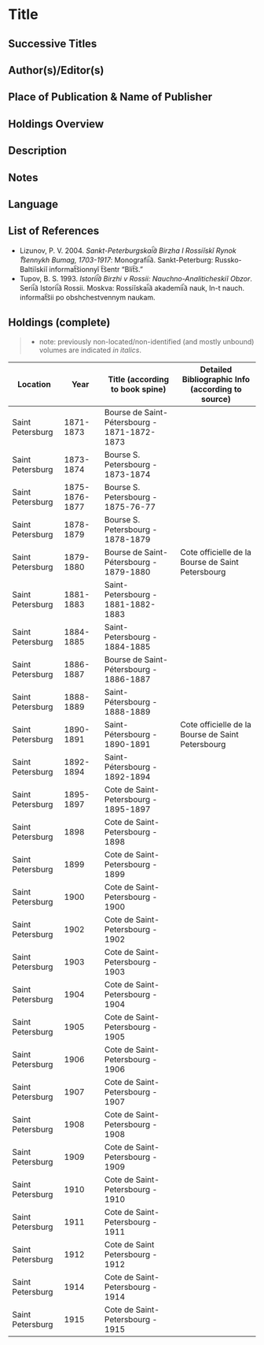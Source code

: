 # Title

## Successive Titles

## Author(s)/Editor(s)

## Place of Publication & Name of Publisher

## Holdings Overview

## Description

## Notes

## Language

## List of References
* Lizunov, P. V. 2004. *Sankt-Peterburgskai︠a︡ Birzha I Rossiĭskĭ Rynok T︠s︡ennykh Bumag, 1703-1917*: Monografii︠a︡. Sankt-Peterburg: Russko-Baltiĭskiĭ informat︠s︡ionnyĭ t︠s︡entr “Blit︠s︡.”
* Tupov, B. S. 1993. *Istorii︠a︡ Birzhi v Rossii: Nauchno-Analiticheskiĭ Obzor*. Serii︠a︡ Istorii︠a︡ Rossii. Moskva: Rossiĭskai︠a︡ akademii︠a︡ nauk, In-t nauch. informat︠s︡ii po obshchestvennym naukam.

## Holdings (complete)

> * note: previously non-located/non-identified (and mostly unbound) volumes are indicated *in italics*.

| Location         | Year           | Title (according to book spine)              | Detailed Bibliographic Info (according to source) |
|------------------|----------------|----------------------------------------------|---------------------------------------------------|
| Saint Petersburg | 1871-1873      | Bourse de Saint-Pétersbourg - 1871-1872-1873 |                                                   |
| Saint Petersburg | 1873-1874      | Bourse S. Petersbourg - 1873-1874            |                                                   |
| Saint Petersburg | 1875-1876-1877 | Bourse S. Petersbourg - 1875-76-77           |                                                   |
| Saint Petersburg | 1878-1879      | Bourse S. Petersbourg - 1878-1879            |                                                   |
| Saint Petersburg | 1879-1880      | Bourse de Saint-Pétersbourg - 1879-1880      | Cote officielle de la Bourse de Saint Petersbourg |
| Saint Petersburg | 1881-1883      | Saint-Petersbourg - 1881-1882-1883           |                                                   |
| Saint Petersburg | 1884-1885      | Saint-Petersbourg - 1884-1885                |                                                   |
| Saint Petersburg | 1886-1887      | Bourse de Saint-Pétersbourg - 1886-1887      |                                                   |
| Saint Petersburg | 1888-1889      | Saint-Pétersbourg - 1888-1889                |                                                   |
| Saint Petersburg | 1890-1891      | Saint-Pétersbourg - 1890-1891                | Cote officielle de la Bourse de Saint Petersbourg |
| Saint Petersburg | 1892-1894      | Saint-Pétersbourg - 1892-1894                |                                                   |
| Saint Petersburg | 1895-1897      | Cote de Saint-Petersbourg - 1895-1897        |                                                   |
| Saint Petersburg | 1898           | Cote de Saint-Petersbourg - 1898             |                                                   |
| Saint Petersburg | 1899           | Cote de Saint-Petersbourg - 1899             |                                                   |
| Saint Petersburg | 1900           | Cote de Saint-Petersbourg - 1900             |                                                   |
| Saint Petersburg | 1902           | Cote de Saint-Petersbourg - 1902             |                                                   |
| Saint Petersburg | 1903           | Cote de Saint-Petersbourg - 1903             |                                                   |
| Saint Petersburg | 1904           | Cote de Saint-Petersbourg - 1904             |                                                   |
| Saint Petersburg | 1905           | Cote de Saint-Petersbourg - 1905             |                                                   |
| Saint Petersburg | 1906           | Cote de Saint-Petersbourg - 1906             |                                                   |
| Saint Petersburg | 1907           | Cote de Saint-Petersbourg - 1907             |                                                   |
| Saint Petersburg | 1908           | Cote de Saint-Petersbourg - 1908             |                                                   |
| Saint Petersburg | 1909           | Cote de Saint-Petersbourg - 1909             |                                                   |
| Saint Petersburg | 1910           | Cote de Saint-Petersbourg - 1910             |                                                   |
| Saint Petersburg | 1911           | Cote de Saint-Petersbourg - 1911             |                                                   |
| Saint Petersburg | 1912           | Cote de Saint Petersbourg - 1912             |                                                   |
| Saint Petersburg | 1914           | Cote de Saint-Petersbourg - 1914             |                                                   |
| Saint Petersburg | 1915           | Cote de Saint-Petersbourg - 1915             |                                                   |
